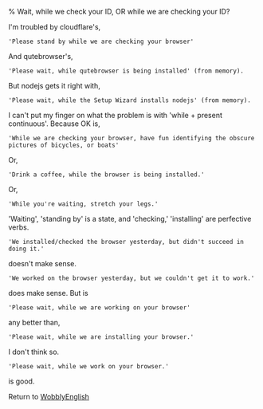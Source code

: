 % Wait, while we check your ID, OR while we are checking your ID?

I'm troubled by cloudflare's,

	'Please stand by while we are checking your browser'

And qutebrowser's,

	'Please wait, while qutebrowser is being installed' (from memory).

But nodejs gets it right with,

	'Please wait, while the Setup Wizard installs nodejs' (from memory).

I can't put my finger on what the problem is with 'while + present continuous'.
Because OK is,

	'While we are checking your browser, have fun identifying the obscure pictures of bicycles, or boats'

Or,

	'Drink a coffee, while the browser is being installed.'

Or,

	'While you're waiting, stretch your legs.'

'Waiting', 'standing by' is a state, and 'checking,' 'installing' are perfective verbs.

	'We installed/checked the browser yesterday, but didn't succeed in doing it.'

doesn't make sense.

	'We worked on the browser yesterday, but we couldn't get it to work.'

does make sense. But is

	'Please wait, while we are working on your browser'

any better than,

	'Please wait, while we are installing your browser.'

I don't think so.

	'Please wait, while we work on your browser.'

is good.

Return to [WobblyEnglish](WobblyEnglish.html)
